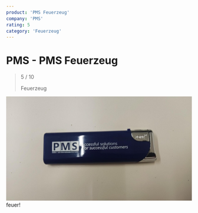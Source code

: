 ```yaml
---
product: 'PMS Feuerzeug'
company: 'PMS'
rating: 5
category: 'Feuerzeug'
---
```


# PMS - PMS Feuerzeug
>
> 5 / 10
>
> Feuerzeug

![PMS Feuerzeug](./assets/pms-pms-feuerzeug-2030cf67-e233-418b-83ac-ae5087f702d6.jpg)
feuer!
